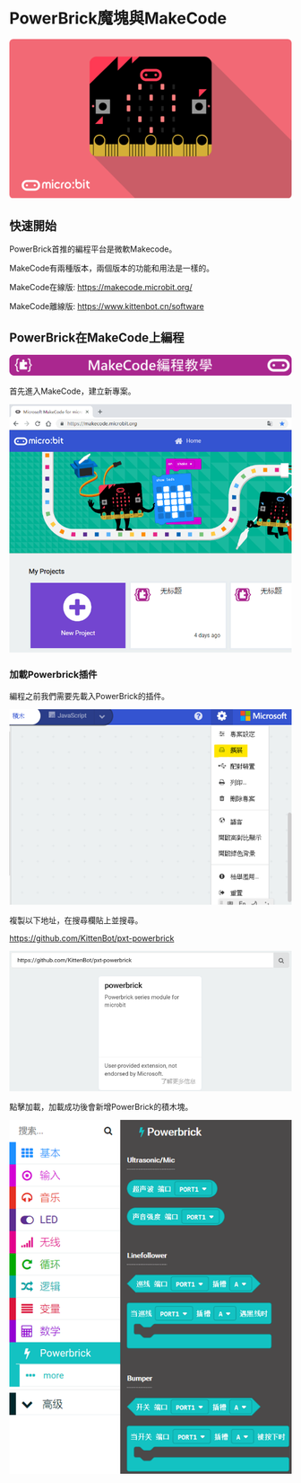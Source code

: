 # PowerBrick魔塊與MakeCode

![](./images/RE25mkU.png)

## 快速開始

PowerBrick首推的編程平台是微軟Makecode。

MakeCode有兩種版本，兩個版本的功能和用法是一樣的。

MakeCode在線版: https://makecode.microbit.org/

MakeCode離線版: https://www.kittenbot.cn/software

## PowerBrick在MakeCode上編程

![](./images/mcbanner.png)

首先進入MakeCode，建立新專案。

![](./images/02_01.png)

### 加載Powerbrick插件

編程之前我們需要先載入PowerBrick的插件。

![](./images/editor1.png)

複製以下地址，在搜尋欄貼上並搜尋。

https://github.com/KittenBot/pxt-powerbrick

![](./images/02_02.png)

點擊加載，加載成功後會新增PowerBrick的積木塊。

![](./images/02_03.png)


